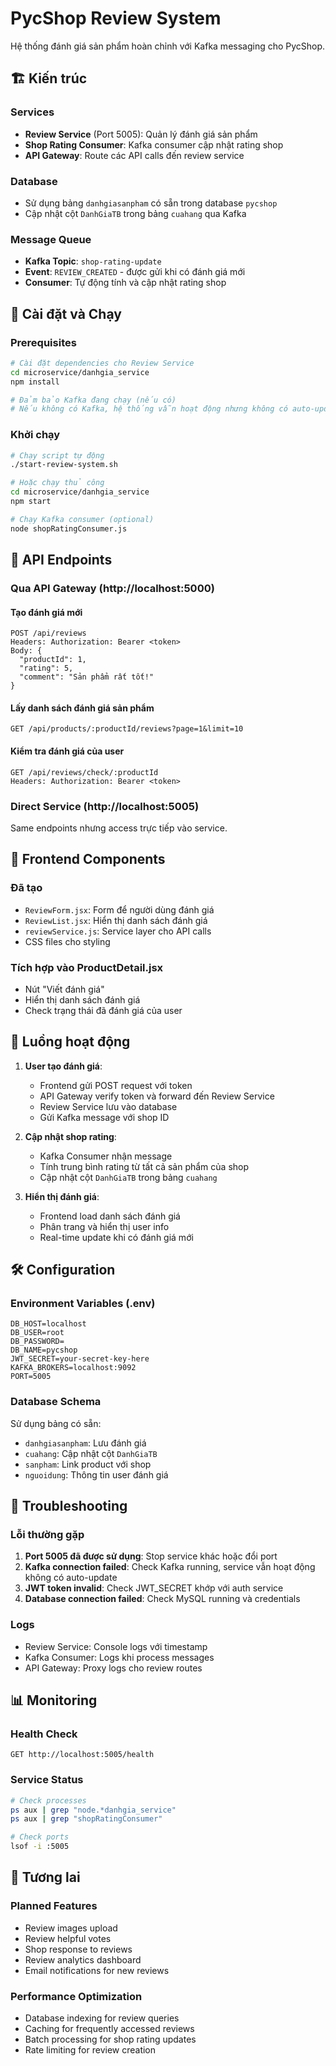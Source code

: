 # PycShop Review System

Hệ thống đánh giá sản phẩm hoàn chỉnh với Kafka messaging cho PycShop.

## 🏗️ Kiến trúc

### Services

- **Review Service** (Port 5005): Quản lý đánh giá sản phẩm
- **Shop Rating Consumer**: Kafka consumer cập nhật rating shop
- **API Gateway**: Route các API calls đến review service

### Database

- Sử dụng bảng `danhgiasanpham` có sẵn trong database `pycshop`
- Cập nhật cột `DanhGiaTB` trong bảng `cuahang` qua Kafka

### Message Queue

- **Kafka Topic**: `shop-rating-update`
- **Event**: `REVIEW_CREATED` - được gửi khi có đánh giá mới
- **Consumer**: Tự động tính và cập nhật rating shop

## 🚀 Cài đặt và Chạy

### Prerequisites

```bash
# Cài đặt dependencies cho Review Service
cd microservice/danhgia_service
npm install

# Đảm bảo Kafka đang chạy (nếu có)
# Nếu không có Kafka, hệ thống vẫn hoạt động nhưng không có auto-update shop rating
```

### Khởi chạy

```bash
# Chạy script tự động
./start-review-system.sh

# Hoặc chạy thủ công
cd microservice/danhgia_service
npm start

# Chạy Kafka consumer (optional)
node shopRatingConsumer.js
```

## 📝 API Endpoints

### Qua API Gateway (http://localhost:5000)

#### Tạo đánh giá mới

```
POST /api/reviews
Headers: Authorization: Bearer <token>
Body: {
  "productId": 1,
  "rating": 5,
  "comment": "Sản phẩm rất tốt!"
}
```

#### Lấy danh sách đánh giá sản phẩm

```
GET /api/products/:productId/reviews?page=1&limit=10
```

#### Kiểm tra đánh giá của user

```
GET /api/reviews/check/:productId
Headers: Authorization: Bearer <token>
```

### Direct Service (http://localhost:5005)

Same endpoints nhưng access trực tiếp vào service.

## 🎨 Frontend Components

### Đã tạo

- `ReviewForm.jsx`: Form để người dùng đánh giá
- `ReviewList.jsx`: Hiển thị danh sách đánh giá
- `reviewService.js`: Service layer cho API calls
- CSS files cho styling

### Tích hợp vào ProductDetail.jsx

- Nút "Viết đánh giá"
- Hiển thị danh sách đánh giá
- Check trạng thái đã đánh giá của user

## 🔄 Luồng hoạt động

1. **User tạo đánh giá**:

   - Frontend gửi POST request với token
   - API Gateway verify token và forward đến Review Service
   - Review Service lưu vào database
   - Gửi Kafka message với shop ID

2. **Cập nhật shop rating**:

   - Kafka Consumer nhận message
   - Tính trung bình rating từ tất cả sản phẩm của shop
   - Cập nhật cột `DanhGiaTB` trong bảng `cuahang`

3. **Hiển thị đánh giá**:
   - Frontend load danh sách đánh giá
   - Phân trang và hiển thị user info
   - Real-time update khi có đánh giá mới

## 🛠️ Configuration

### Environment Variables (.env)

```
DB_HOST=localhost
DB_USER=root
DB_PASSWORD=
DB_NAME=pycshop
JWT_SECRET=your-secret-key-here
KAFKA_BROKERS=localhost:9092
PORT=5005
```

### Database Schema

Sử dụng bảng có sẵn:

- `danhgiasanpham`: Lưu đánh giá
- `cuahang`: Cập nhật cột `DanhGiaTB`
- `sanpham`: Link product với shop
- `nguoidung`: Thông tin user đánh giá

## 🔧 Troubleshooting

### Lỗi thường gặp

1. **Port 5005 đã được sử dụng**: Stop service khác hoặc đổi port
2. **Kafka connection failed**: Check Kafka running, service vẫn hoạt động không có auto-update
3. **JWT token invalid**: Check JWT_SECRET khớp với auth service
4. **Database connection failed**: Check MySQL running và credentials

### Logs

- Review Service: Console logs với timestamp
- Kafka Consumer: Logs khi process messages
- API Gateway: Proxy logs cho review routes

## 📊 Monitoring

### Health Check

```
GET http://localhost:5005/health
```

### Service Status

```bash
# Check processes
ps aux | grep "node.*danhgia_service"
ps aux | grep "shopRatingConsumer"

# Check ports
lsof -i :5005
```

## 🔮 Tương lai

### Planned Features

- Review images upload
- Review helpful votes
- Shop response to reviews
- Review analytics dashboard
- Email notifications for new reviews

### Performance Optimization

- Database indexing for review queries
- Caching for frequently accessed reviews
- Batch processing for shop rating updates
- Rate limiting for review creation
